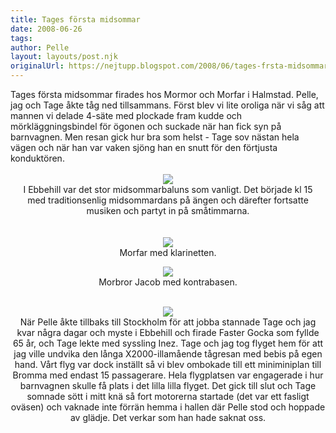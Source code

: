 ```yaml
---
title: Tages första midsommar
date: 2008-06-26
tags: 	
author: Pelle
layout: layouts/post.njk
originalUrl: https://nejtupp.blogspot.com/2008/06/tages-frsta-midsommar.html
---
```


<div style="text-align: center;"><div style="text-align: left;"><span style="font-size:100%;">Tages första midsommar firades hos Mormor och Morfar i Halmstad. Pelle, jag och Tage åkte tåg ned tillsammans. Först blev vi lite oroliga när vi såg att mannen vi delade 4-säte med plockade fram kudde och mörkläggningsbindel för ögonen och suckade när han fick syn på barnvagnen. Men resan gick hur bra som helst -  Tage sov nästan hela vägen och när han var vaken sjöng han en snutt för den förtjusta konduktören.<br><br></span></div><div style="text-align: center;"><img src="../../../../img/_MG_3719_1024pix.jpg">
	<figcaption>I Ebbehill var det stor midsommarbaluns som vanligt. Det började kl 15<br> med traditionsenlig midsommardans på ängen och därefter fortsatte<br> musiken och partyt in på småtimmarna. </span><br></div>
	<figcaption><br><br></span></div><div style="text-align: center;"><img src="../../../../img/_MG_3638_1024pix.jpg">
	<figcaption>Morfar med klarinetten.</figcaption>

<figure>
	<img src="../../../../img/_MG_3764_1024pix.jpg">
	<figcaption>Morbror Jacob med kontrabasen.</figcaption>
</figure><br><img src="../../../../img/_MG_3773_1024pix.jpg"><br>När Pelle åkte tillbaks till Stockholm för att jobba stannade Tage och jag kvar några dagar och myste i Ebbehill och firade Faster Gocka som fyllde 65 år, och Tage lekte med syssling Inez. Tage och jag tog flyget hem för att jag ville undvika den långa X2000-illamående tågresan med bebis på egen hand. Vårt flyg var dock inställt så vi blev ombokade till ett miniminiplan till Bromma med endast 15 passagerare. Hela flygplatsen var engagerade i hur barnvagnen skulle få plats i det lilla lilla flyget. Det gick till slut och Tage somnade sött i mitt knä så fort motorerna startade (det var ett fasligt oväsen) och vaknade inte förrän hemma i hallen där Pelle stod och hoppade av glädje. Det verkar som han hade saknat oss.
